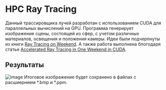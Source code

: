 # HPC Ray Tracing
Данный трассировщика лучей разработан с использованием CUDA для параллельных вычислений на GPU. Программа генерирует изображение сцены, состоящей из сфер, с учетом различных материалов, освещения и положения камеры. Идеи были подчерпнуты из книги [Ray Tracing on Weekend](http://in1weekend.blogspot.com/2016/01/ray-tracing-in-one-weekend.html).
А также работа выполнена блогодаря статье [Accelerated Ray Tracing in One Weekend in CUDA](https://developer.nvidia.com/blog/accelerated-ray-tracing-cuda/).

## Результаты
![image](image_final_1.ppm)
Итоговое изображение будет сохранено в файлах с расшиернием *.bmp и *.ppm.